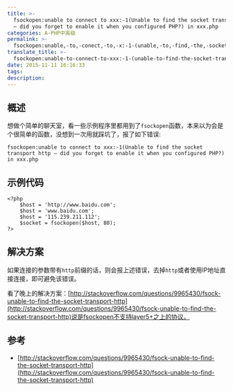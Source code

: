 ```yaml
---
title: >-
  fsockopen:unable to connect to xxx:-1(Unable to find the socket transport http
  – did you forget to enable it when you configured PHP?) in xxx.php
categories: A-PHP中高级
permalink: >-
  fsockopen:unable,-to,-conect,-to,-x:-1-(unable,-to,-find,-the,-socket,-transport,-htp,-did,-you,-forget,-to,-enable,-it,-when,-you,-configured,-php,-etc.)-in,-x.php
translate_title: >-
  fsockopen:unable-to-connect-to-xxx:-1-(unable-to-find-the-socket-transport-transport---*-(?
date: 2015-11-11 16:16:33
tags:
description:
---
```

## 概述
想做个简单的聊天室，看一些示例程序里都用到了`fsockopen`函数，本来以为会是个很简单的函数，没想到一次用就踩坑了，报了如下错误:
```
fsockopen:unable to connect to xxx:-1(Unable to find the socket transport http – did you forget to enable it when you configured PHP?) in xxx.php
```

## 示例代码
```
<?php
    $host = 'http://www.baidu.com';
    $host = 'www.baidu.com';
    $host = '115.239.211.112';
    $socket = fsockopen($host, 80);
?>
```

## 解决方案
如果连接的参数带有`http`前缀的话，则会报上述错误，去掉`http`或者使用IP地址直接连接，即可避免该错误。  

看了晚上的解决方案：[http://stackoverflow.com/questions/9965430/fsock-unable-to-find-the-socket-transport-http](http://stackoverflow.com/questions/9965430/fsock-unable-to-find-the-socket-transport-http)说是fsockopen不支持layer5+之上的协议。

## 参考
* [http://stackoverflow.com/questions/9965430/fsock-unable-to-find-the-socket-transport-http](http://stackoverflow.com/questions/9965430/fsock-unable-to-find-the-socket-transport-http)
<br />
